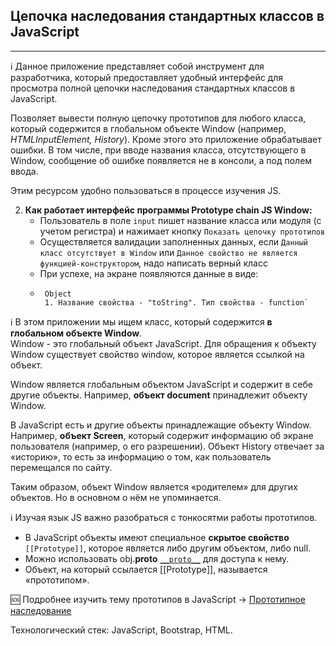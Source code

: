 ## Цепочка наследования стандартных классов в JavaScript

****

:information_source: Данное приложение представляет собой инструмент для разработчика, который предоставляет удобный интерфейс для просмотра полной цепочки наследования стандартных классов в JavaScript. </p>
Позволяет вывести полную цепочку прототипов для любого класса, который содержится в глобальном объекте Window (например, *HTMLInputElement, History*).
Кроме этого это приложение обрабатывает ошибки. В том числе, при вводе названия класса, отсутствующего в Window, сообщение об ошибке появляется не в консоли, а под полем ввода.

Этим ресурсом удобно пользоваться в процессе изучения JS.

2. **Как работает интерфейс программы Prototype chain JS Window:**
   + Пользователь в поле `input` пишет название класса или модуля (с учетом регистра) и нажимает кнопку `Показать цепочку прототипов`
   + Осуществляется валидации заполненных данных, если `Данный класс отсутствует в Window` или `Данное свойство не является функцией-конструктором`, надо написать верный класс
   + При успехе, на экране появляются данные в виде:
   + 
     ```
      Object
      1. Название свойства - "toString". Тип свойства - function`
      ```

:information_source: В этом приложении мы ищем класс, который содержится **в глобальном объекте Window**.    
Window - это глобальный объект JavaScript. Для обращения к объекту Window существует свойство window, которое является ссылкой на объект.
   
   Window является глобальным объектом JavaScript и содержит в себе другие объекты. Например, **объект document** принадлежит объекту Window.
   
   В JavaScript есть и другие объекты принадлежащие объекту Window. Например, **объект Screen**, который содержит информацию об экране пользователя (например, о его разрешении).
   Объект History отвечает за «историю», то есть за информацию о том, как пользователь перемещался по сайту.
   
   Таким образом, объект Window является «родителем» для других объектов. Но в основном о нём не упоминается.

:information_source: Изучая язык JS важно разобраться с тонкосятми работы прототипов. 
+ В JavaScript объекты имеют специальное **скрытое свойство** `[[Prototype]]`, которое является либо другим объектом, либо null.
+ Можно использовать obj.__proto__ [`__proto__`](https://developer.mozilla.org/en-US/docs/Web/JavaScript/Reference/Global_Objects/Object/proto) для доступа к нему.
+ Объект, на который ссылается [[Prototype]], называется «прототипом».

:sos: Подробнее изучить тему прототипов в JavaScript -> [Прототипное наследование](https://learn.javascript.ru/prototype-inheritance) 

Технологический стек: JavaScript, Bootstrap, HTML.
